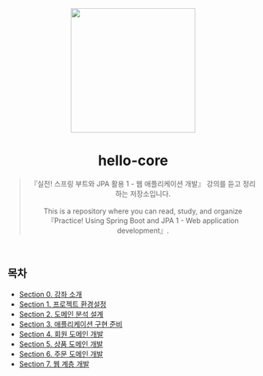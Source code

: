 <div align="center">

<img src="images/jpa_logo.png.png" width="250"/>

# hello-core
> 『실전! 스프링 부트와 JPA 활용 1 - 웹 애플리케이션 개발』 강의를 듣고 정리하는 저장소입니다.<br><br> This is a repository where you can read, study, and organize 『Practice! Using Spring Boot and JPA 1 - Web application development』.
</div>
<br>

## 목차
- [Section 0. 강좌 소개](document/section0/README.md)
- [Section 1. 프로젝트 환경설정](document/section1/README.md)
- [Section 2. 도메인 분석 설계](document/section2/README.md)
- [Section 3. 애플리케이션 구현 준비](document/section3/README.md)
- [Section 4. 회원 도메인 개발](document/section4/README.md)
- [Section 5. 상품 도메인 개발](document/section5/README.md)
- [Section 6. 주문 도메인 개발](document/section6/README.md)
- [Section 7. 웹 계층 개발](document/section7/README.md)